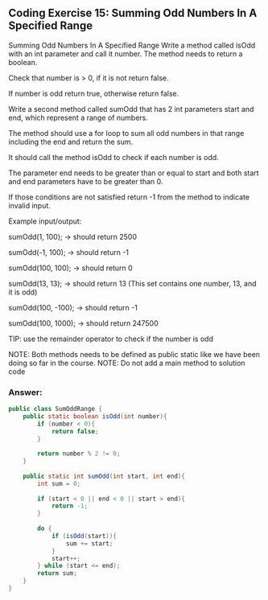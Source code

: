 ## Coding Exercise 15: Summing Odd Numbers In A Specified Range

Summing Odd Numbers In A Specified Range
Write a method called isOdd with an int parameter and call it number. The method needs to return a boolean.

Check that number is > 0, if it is not return false.

If number is odd return true, otherwise return false.

Write a second method called sumOdd that has 2 int parameters start and end, which represent a range of numbers.

The method should use a for loop to sum all odd numbers in that range including the end and return the sum.

It should call the method isOdd to check if each number is odd.

The parameter end needs to be greater than or equal to start and both start and end parameters have to be greater than 0.

If those conditions are not satisfied return -1 from the method to indicate invalid input.



Example input/output:

sumOdd(1, 100); → should return 2500

sumOdd(-1, 100); → should return -1

sumOdd(100, 100); → should return 0

sumOdd(13, 13); → should return 13 (This set contains one number, 13, and it is odd)

sumOdd(100, -100); → should return -1

sumOdd(100, 1000); → should return 247500



TIP: use the remainder operator to check if the number is odd

NOTE: Both methods needs to be defined as public static like we have been doing so far in the course.
NOTE: Do not add a main method to solution code

### Answer:
```java
public class SumOddRange {
    public static boolean isOdd(int number){
        if (number < 0){
            return false;
        }
        
        return number % 2 != 0;
    }
    
    public static int sumOdd(int start, int end){
        int sum = 0;
        
        if (start < 0 || end < 0 || start > end){
            return -1;
        }
        
        do {
            if (isOdd(start)){
                sum += start;
            }
            start++;
        } while (start <= end);
        return sum;
    }
}
```